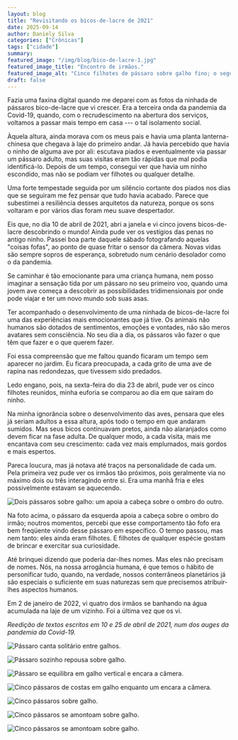 ```yaml
---
layout: blog
title: "Revisitando os bicos-de-lacre de 2021"
date: 2025-09-14
author: Daniely Silva
categories: ["Crônicas"]
tags: ["cidade"]
summary:
featured_image: "/img/blog/bico-de-lacre-1.jpg"
featured_image_title: "Encontro de irmãos."
featured_image_alt: "Cinco filhotes de pássaro sobre galho fino; o segundo e o terceiro dão beijo fraternal."
draft: false
---
```


Fazia uma faxina digital quando me deparei com as fotos da ninhada de pássaros bico-de-lacre que vi crescer. Era a terceira onda da pandemia da Covid-19, quando, com o recrudescimento na abertura dos serviços, voltamos a passar mais tempo em casa --- o tal isolamento social.

Àquela altura, ainda morava com os meus pais e havia uma planta lanterna-chinesa que chegava à laje do primeiro andar. Já havia percebido que havia o ninho de alguma ave por ali: escutava piados e eventualmente via passar um pássaro adulto, mas suas visitas eram tão rápidas que mal podia identificá-lo. Depois de um tempo, consegui ver que havia um ninho escondido, mas não se podiam ver filhotes ou qualquer detalhe.

Uma forte tempestade seguida por um silêncio cortante dos piados nos dias que se seguiram me fez pensar que tudo havia acabado. Parece que subestimei a resiliência desses arquitetos da natureza, porque os sons voltaram e por vários dias foram meu suave despertador.

Eis que, no dia 10 de abril de 2021, abri a janela e vi cinco jovens bicos-de-lacre descobrindo o mundo! Ainda pude ver os vestígios das penas no antigo ninho. Passei boa parte daquele sábado fotografando aquelas "coisas fofas", ao ponto de quase fritar o sensor da câmera. Novas vidas são sempre sopros de esperança, sobretudo num cenário desolador como o da pandemia.

Se caminhar é tão emocionante para uma criança humana, nem posso imaginar a sensação tida por um pássaro no seu primeiro voo, quando uma jovem ave começa a descobrir as possibilidades tridimensionais por onde pode viajar e ter um novo mundo sob suas asas.

Ter acompanhado o desenvolvimento de uma ninhada de bicos-de-lacre foi uma das experiências mais emocionantes que já tive. Os animais não humanos são dotados de sentimentos, emoções e vontades, não são meros avatares sem consciência. No seu dia a dia, os pássaros vão fazer o que têm que fazer e o que querem fazer.

Foi essa compreensão que me faltou quando ficaram um tempo sem aparecer no jardim. Eu ficara preocupada, a cada grito de uma ave de rapina nas redondezas, que tivessem sido predados.

Ledo engano, pois, na sexta-feira do dia 23 de abril, pude ver os cinco filhotes reunidos, minha euforia se comparou ao dia em que saíram do ninho.

Na minha ignorância sobre o desenvolvimento das aves, pensara que eles já seriam adultos a essa altura, após todo o tempo em que andaram sumidos. Mas seus bicos continuavam pretos, ainda não alaranjados como devem ficar na fase adulta. De qualquer modo, a cada visita, mais me encantava com seu crescimento: cada vez mais emplumados, mais gordos e mais espertos.

Pareca loucura, mas já notava até traços na personalidade de cada um. Pela primeira vez pude ver os irmãos tão próximos, pois geralmente via no máximo dois ou três interagindo entre si. Era uma manhã fria e eles possivelmente estavam se aquecendo.

![Dois pássaros sobre galho: um apoia a cabeça sobre o ombro do outro.](/img/blog/bico-de-lacre-2.jpg "Dois irmãos.")

Na foto acima, o pássaro da esquerda apoia a cabeça sobre o ombro do irmão; noutros momentos, percebi que esse comportamento tão fofo era bem freqüente vindo desse pássaro em específico. O tempo passou, mas nem tanto: eles ainda eram filhotes. E filhotes de qualquer espécie gostam de brincar e exercitar sua curiosidade.

Até brinquei dizendo que poderia dar-lhes nomes. Mas eles não precisam de nomes. Nós, na nossa arrogância humana, é que temos o hábito de personificar tudo, quando, na verdade, nossos conterrâneos planetários já são especiais o suficiente em suas naturezas sem que precisemos atribuir-lhes aspectos humanos.

Em 2 de janeiro de 2022, vi quatro dos irmãos se banhando na água acumulada na laje de um vizinho. Foi a última vez que os vi.

*Reedição de textos escritos em 10 e 25 de abril de 2021, num dos auges da pandemia da Covid-19.*

![Pássaro canta solitário entre galhos.](/img/blog/bico-de-lacre-3.jpg "Canto solitário.")

![Pássaro sozinho repousa sobre galho.](/img/blog/bico-de-lacre-4.jpg "Descanso do filhote de pássaro.")

![Pássaro se equilibra em galho vertical e encara a câmera.](/img/blog/bico-de-lacre-5.jpg "Bico-de-lacre destemido.")

![Cinco pássaros de costas em galho enquanto um encara a câmera.](/img/blog/bico-de-lacre-6.jpg "O irmão distinto.")

![Cinco pássaros sobre galho.](/img/blog/bico-de-lacre-7.jpg "Amor fraternal passariforme.")

![Cinco pássaros se amontoam sobre galho.](/img/blog/bico-de-lacre-8.jpg "Preguiça matinal.")

![Cinco pássaros se amontoam sobre galho.](/img/blog/bico-de-lacre-9.jpg "Amor fraternal passariforme.")
